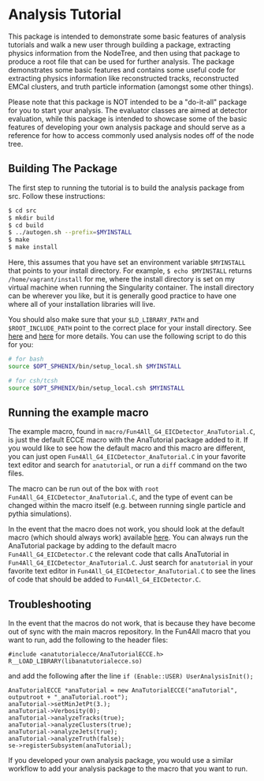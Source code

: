 # Analysis Tutorial

This package is intended to demonstrate some basic features of analysis tutorials and walk a new user through building a package, extracting physics information from the NodeTree, and then using that package to produce a root file that can be used for further analysis. The package demonstrates some basic features and contains some useful code for extracting physics information like reconstructed tracks, reconstructed EMCal clusters, and truth particle information (amongst some other things). 

Please note that this package is NOT intended to be a "do-it-all" package for you to start your analysis. The evaluator classes are aimed at detector evaluation, while this package is intended to showcase some of the basic features of developing your own analysis package and should serve as a reference for how to access commonly used analysis nodes off of the node tree.


## Building The Package

The first step to running the tutorial is to build the analysis package from src. Follow these instructions:

```bash
$ cd src
$ mkdir build
$ cd build
$ ../autogen.sh --prefix=$MYINSTALL
$ make
$ make install
```

Here, this assumes that you have set an environment variable `$MYINSTALL` that points to your install directory. For example, `$ echo $MYINSTALL` returns `/home/vagrant/install` for me, where the install directory is set on my virtual machine when running the Singularity container. The install directory can be wherever you like, but it is generally good practice to have one where all of your installation libraries will live.

You should also make sure that your `$LD_LIBRARY_PATH` and `$ROOT_INCLUDE_PATH` point to the correct place for your install directory. See [here](https://wiki.bnl.gov/sPHENIX/index.php/Example_of_using_DST_nodes) and [here](https://wiki.bnl.gov/sPHENIX/index.php/Sphenix_root6) for more details. You can use the following script to do this for you:


```bash
# for bash
source $OPT_SPHENIX/bin/setup_local.sh $MYINSTALL  

# for csh/tcsh
source $OPT_SPHENIX/bin/setup_local.csh $MYINSTALL  
```


## Running the example macro

The example macro, found in `macro/Fun4All_G4_EICDetector_AnaTutorial.C`, is just the default ECCE macro with the AnaTutorial package added to it. If you would like to see how the default macro and this macro are different, you can just open `Fun4All_G4_EICDetector_AnaTutorial.C` in your favorite text editor and search for `anatutorial`, or run a `diff` command on the two files. 


The macro can be run out of the box with `root Fun4All_G4_EICDetector_AnaTutorial.C`, and the type of event can be changed within the macro itself (e.g. between running single particle and pythia simulations).

In the event that the macro does not work, you should look at the default macro (which should always work) available [here](https://github.com/ECCE-EIC/macros/blob/master/detectors/EICDetector/Fun4All_G4_EICDetector.C). You can always run the AnaTutorial package by adding to the default macro `Fun4All_G4_EICDetector.C` the relevant code that calls AnaTutorial in `Fun4All_G4_EICDetector_AnaTutorial.C`. Just search for `anatutorial` in your favorite text editor in `Fun4All_G4_EICDetector_AnaTutorial.C` to see the lines of code that should be added to `Fun4All_G4_EICDetector.C`.


## Troubleshooting

In the event that the macros do not work, that is because they have become out of sync with the main macros repository. In the Fun4All macro that you want to run, add the following to the header files:

```
#include <anatutorialecce/AnaTutorialECCE.h>
R__LOAD_LIBRARY(libanatutorialecce.so)
```

and add the following after the line `if (Enable::USER) UserAnalysisInit();`

```
AnaTutorialECCE *anaTutorial = new AnaTutorialECCE("anaTutorial", outputroot + "_anaTutorial.root");
anaTutorial->setMinJetPt(3.);
anaTutorial->Verbosity(0);
anaTutorial->analyzeTracks(true);
anaTutorial->analyzeClusters(true);
anaTutorial->analyzeJets(true);
anaTutorial->analyzeTruth(false);
se->registerSubsystem(anaTutorial);
```

If you developed your own analysis package, you would use a similar workflow to add your analysis package to the macro that you want to run.